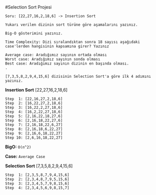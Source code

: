 #Selection Sort Projesi
```
Soru: [22,27,16,2,18,6] -> Insertion Sort

Yukarı verilen dizinin sort türüne göre aşamalarını yazınız.

Big-O gösterimini yazınız.

Time Complexity: Dizi sıralandıktan sonra 18 sayısı aşağıdaki case'lerden hangisinin kapsamına girer? Yazınız

Average case: Aradığımız sayının ortada olması
Worst case: Aradığımız sayının sonda olması
Best case: Aradığımız sayının dizinin en başında olması.
.

[7,3,5,8,2,9,4,15,6] dizisinin Selection Sort'a göre ilk 4 adımını yazınız.

```
**Insertion Sort** [22,27,16,2,18,6]
```
Step  1: [22,16,27,2,18,6]
Step  2: [16,22,27,2,18,6]
Step  3: [16,22,2,27,18,6]
Step  4: [16,2,22,27,18,6]
Step  5: [2,16,22,18,27,6]
Step  6: [2,16,18,22,27,6]
Step  7: [2,16,18,22,6,27]
Step  8: [2,16,18,6,22,27]
Step  9: [2,16,6,18,22,27]
Step 10: [2,6,16,18,22,27]
```

**BigO:**  ```O(n^2)```

**Case:** ```Average Case```

**Selection Sort** [7,3,5,8,2,9,4,15,6]
```
Step  1: [2,3,5,8,7,9,4,15,6]
Step  2: [2,3,4,8,7,9,5,15,6]
Step  3: [2,3,4,5,7,9,8,15,6]
Step  4: [2,3,4,5,6,9,8,15,7]
```
